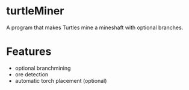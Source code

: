 # turtleMiner

A program that makes Turtles mine a mineshaft with optional branches.

# Features

- optional branchmining
- ore detection
- automatic torch placement (optional)
